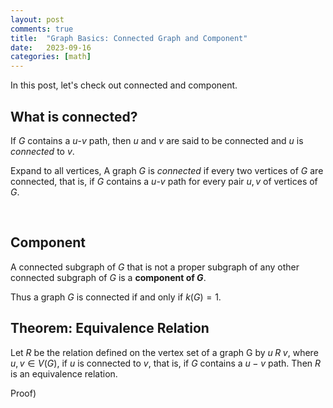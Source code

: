 ```yaml
---
layout: post
comments: true
title:  "Graph Basics: Connected Graph and Component"
date:   2023-09-16 
categories: [math]
---
```


In this post, let's check out connected and component.


## What is connected?

If $G$ contains a $u$-$v$ path, then $u$ and $v$ are said to be connected and $u$ is $connected$ to $v$.

Expand to all vertices, A graph $G$ is $connected$ if every two vertices of $G$ are connected, that is, if $G$ contains a $u$-$v$ path for every pair $u,v$ of vertices of $G$.


<br>

## Component

A connected subgraph of $G$ that is not a proper subgraph of any other connected subgraph of $G$ is a <B>component of $G$</B>.

Thus a graph $G$ is connected if and only if $k(G)=1$.



## Theorem: Equivalence Relation

Let $R$ be the relation defined on the vertex set of a graph G by $u \; R \; v$, where $u,v \in V(G)$, if $u$ is connected to $v$, that is, if $G$ contains a $u-v$ path. Then $R$ is an equivalence relation.


Proof)




